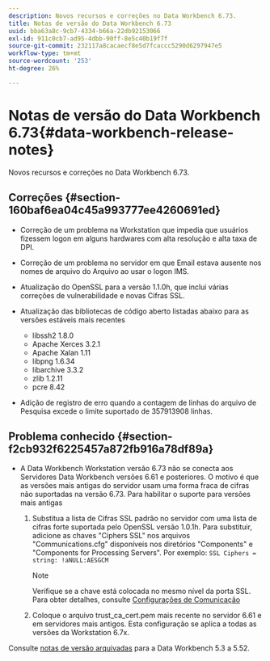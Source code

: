 ```yaml
---
description: Novos recursos e correções no Data Workbench 6.73.
title: Notas de versão do Data Workbench 6.73
uuid: bba63a8c-9cb7-4334-b66a-22db92153066
exl-id: 911c0cb7-ad95-4dbb-90ff-8e5c40b19f7f
source-git-commit: 232117a8cacaecf8e5d7fcaccc5290d6297947e5
workflow-type: tm+mt
source-wordcount: '253'
ht-degree: 26%

---
```


# Notas de versão do Data Workbench 6.73{#data-workbench-release-notes}

Novos recursos e correções no Data Workbench 6.73.

## Correções {#section-160baf6ea04c45a993777ee4260691ed}

* Correção de um problema na Workstation que impedia que usuários fizessem logon em alguns hardwares com alta resolução e alta taxa de DPI.
* Correção de um problema no servidor em que Email estava ausente nos nomes de arquivo do Arquivo ao usar o logon IMS.
* Atualização do OpenSSL para a versão 1.1.0h, que inclui várias correções de vulnerabilidade e novas Cifras SSL.
* Atualização das bibliotecas de código aberto listadas abaixo para as versões estáveis mais recentes

   * libssh2 1.8.0
   * Apache Xerces 3.2.1
   * Apache Xalan 1.11
   * libpng 1.6.34
   * libarchive 3.3.2
   * zlib 1.2.11
   * pcre 8.42

* Adição de registro de erro quando a contagem de linhas do arquivo de Pesquisa excede o limite suportado de 357913908 linhas.

## Problema conhecido {#section-f2cb932f6225457a872fb916a78df89a}

* A Data Workbench Workstation versão 6.73 não se conecta aos Servidores Data Workbench versões 6.61 e posteriores. O motivo é que as versões mais antigas do servidor usam uma forma fraca de cifras não suportadas na versão 6.73. Para habilitar o suporte para versões mais antigas

   1. Substitua a lista de Cifras SSL padrão no servidor com uma lista de cifras forte suportada pelo OpenSSL versão 1.0.1h. Para substituir, adicione as chaves &quot;Ciphers SSL&quot; nos arquivos &quot;Communications.cfg&quot; disponíveis nos diretórios &quot;Components&quot; e &quot;Components for Processing Servers&quot;. Por exemplo: `SSL Ciphers = string: !aNULL:AESGCM`

      >[!NOTE]
      >
      >Verifique se a chave está colocada no mesmo nível da porta SSL. Para obter detalhes, consulte [Configurações de Comunicação](https://experienceleague.adobe.com/docs/data-workbench/using/server-admin-install/config-settings/c-comm-cfg-stgs.html)

   1. Coloque o arquivo trust_ca_cert.pem mais recente no servidor 6.61 e em servidores mais antigos. Esta configuração se aplica a todas as versões da Workstation 6.7x.

Consulte [notas de versão arquivadas](https://experienceleague.adobe.com/docs/data-workbench/using/release-notes/release-notes.html) para a Data Workbench 5.3 a 5.52.
